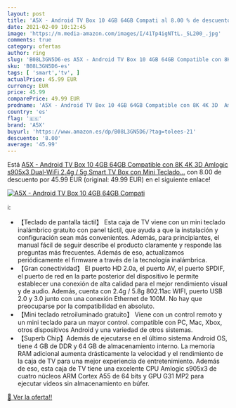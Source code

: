 ```yaml
---
layout: post
title: 'A5X - Android TV Box 10 4GB 64GB Compati al 8.00 % de descuento'
date: 2021-02-09 10:12:45
image: 'https://m.media-amazon.com/images/I/41Tp4igNTtL._SL200_.jpg'
comments: true
category: ofertas
author: ring
slug: 'B08L3GN5D6-es A5X - Android TV Box 10 4GB 64GB Compatible con 8K 4K 3D...'
sku: 'B08L3GN5D6-es'
tags: [ 'smart','tv', ]
actualPrice: 45.99 EUR
currency: EUR
price: 45.99
comparePrice: 49.99 EUR
prodname: 'A5X - Android TV Box 10 4GB 64GB Compatible con 8K 4K 3D  Amlogic s905x3 Dual-WiFi 2.4g / 5g Smart TV Box con Mini Teclado…'
country: 'es'
flag: '🇪🇸'
brand: 'A5X'
buyurl: 'https://www.amazon.es/dp/B08L3GN5D6/?tag=tolees-21'
descuento: '8.00'
average: '45.99'
---
```


Está [A5X - Android TV Box 10 4GB 64GB Compatible con 8K 4K 3D  Amlogic s905x3 Dual-WiFi 2.4g / 5g Smart TV Box con Mini Teclado…](https://www.amazon.es/dp/B08L3GN5D6/?tag=tolees-21) con 8.00 de descuento por 45.99 EUR (original: 49.99 EUR) en el siguiente enlace!

[![A5X - Android TV Box 10 4GB 64GB Compati](https://m.media-amazon.com/images/I/41Tp4igNTtL._SL200_.jpg)](https://www.amazon.es/dp/B08L3GN5D6/?tag=tolees-21)

ℹ️:

- 【Teclado de pantalla táctil】 Esta caja de TV viene con un mini teclado inalámbrico gratuito con panel táctil, que ayuda a que la instalación y configuración sean más convenientes. Además, para principiantes, el manual fácil de seguir describe el producto claramente y responde las preguntas más frecuentes. Además de eso, actualizamos periódicamente el firmware a través de la tecnología inalámbrica.
- 【Gran conectividad】 El puerto HD 2.0a, el puerto AV, el puerto SPDIF, el puerto de red en la parte posterior del dispositivo le permite establecer una conexión de alta calidad para el mejor rendimiento visual y de audio. Además, cuenta con 2.4g / 5.8g 802.11ac WIFI, puerto USB 2.0 y 3.0 junto con una conexión Ethernet de 100M. No hay que preocuparse por la compatibilidad en absoluto.
- 【Mini teclado retroiluminado gratuito】 Viene con un control remoto y un mini teclado para un mayor control. compatible con PC, Mac, Xbox, otros dispositivos Android y una variedad de otros sistemas.
- 【Superb Chip】Además de ejecutarse en el último sistema Android OS, tiene 4 GB de DDR y 64 GB de almacenamiento interno. La memoria RAM adicional aumenta drásticamente la velocidad y el rendimiento de la caja de TV para una mejor experiencia de entretenimiento. Además de eso, esta caja de TV tiene una excelente CPU Amlogic s905x3 de cuatro núcleos ARM Cortex A55 de 64 bits y GPU G31 MP2 para ejecutar videos sin almacenamiento en búfer.

[🛒 Ver la oferta!!](https://www.amazon.es/dp/B08L3GN5D6/?tag=tolees-21)

